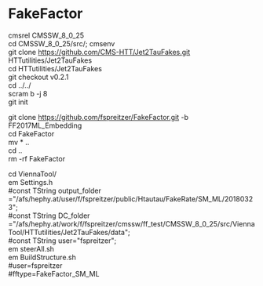 # FakeFactor  

cmsrel CMSSW_8_0_25  
cd CMSSW_8_0_25/src/; cmsenv  
git clone https://github.com/CMS-HTT/Jet2TauFakes.git HTTutilities/Jet2TauFakes  
cd HTTutilities/Jet2TauFakes  
git checkout v0.2.1  
cd ../../  
scram b -j 8  
git init  

git clone https://github.com/fspreitzer/FakeFactor.git -b FF2017ML_Embedding  
cd FakeFactor   
mv * ..  
cd ..  
rm -rf FakeFactor  

cd ViennaTool/  
em Settings.h  
#const TString output_folder ="/afs/hephy.at/user/f/fspreitzer/public/Htautau/FakeRate/SM_ML/20180323";  
#const TString DC_folder     ="/afs/hephy.at/work/f/fspreitzer/cmssw/ff_test/CMSSW_8_0_25/src/ViennaTool/HTTutilities/Jet2TauFakes/data";  
#const TString user="fspreitzer";  
em steerAll.sh  
em BuildStructure.sh  
#user=fspreitzer  
#fftype=FakeFactor_SM_ML  



